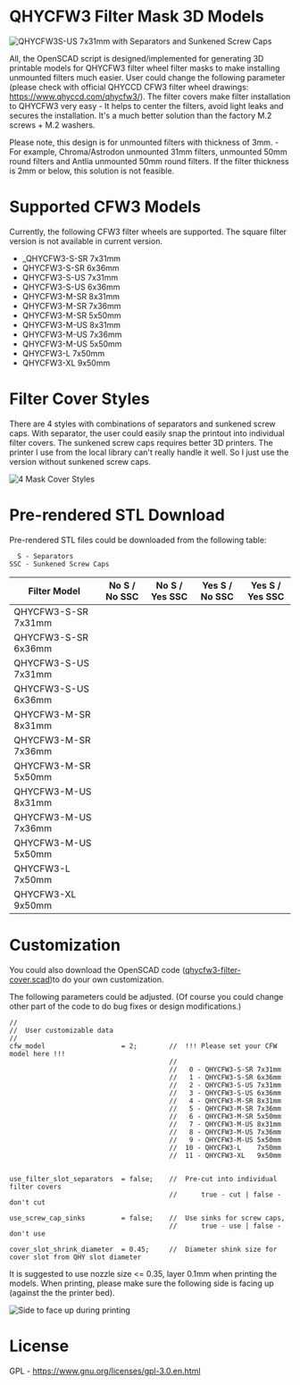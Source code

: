 # QHYCFW3 Filter Mask 3D Models

![QHYCFW3S-US 7x31mm with Separators and Sunkened Screw Caps](https://user-images.githubusercontent.com/24981822/134816844-0df083ad-7779-49d9-8e51-ca694955b816.png)

All, the OpenSCAD script is designed/implemented for generating 3D printable models for QHYCFW3 filter wheel filter masks to make installing unmounted filters much easier. User could change the following parameter (please check with official QHYCCD CFW3 filter wheel drawings: https://www.qhyccd.com/qhycfw3/). The filter covers make filter installation to QHYCFW3 very easy - It helps to center the filters, avoid light leaks and secures the installation. It's a much better solution than the factory M.2 screws + M.2 washers. 

Please note, this design is for unmounted filters with thickness of 3mm. - For example, Chroma/Astrodon unmounted 31mm filters, unmounted 50mm round filters and Antlia unmounted 50mm round filters. If the filter thickness is 2mm or below, this solution is not feasible.

# Supported CFW3 Models

Currently, the following CFW3 filter wheels are supported. The square filter version is not available in current version.

- _QHYCFW3-S-SR 7x31mm
- QHYCFW3-S-SR 6x36mm
- QHYCFW3-S-US 7x31mm
- QHYCFW3-S-US 6x36mm
- QHYCFW3-M-SR 8x31mm
- QHYCFW3-M-SR 7x36mm
- QHYCFW3-M-SR 5x50mm
- QHYCFW3-M-US 8x31mm
- QHYCFW3-M-US 7x36mm
- QHYCFW3-M-US 5x50mm
- QHYCFW3-L    7x50mm
- QHYCFW3-XL   9x50mm

# Filter Cover Styles

There are 4 styles with combinations of separators and sunkened screw caps. With separator, the user could easily snap the printout into individual filter covers. The sunkened screw caps requires better 3D printers. The printer I use from the local library can't really handle it well. So I just use the version without sunkened screw caps. 

![4 Mask Cover Styles](https://github.com/mxcoppell/qhycfw3-filter-cover/blob/main/image/4-filter-cover-styles.jpeg?raw=true)

# Pre-rendered STL Download

Pre-rendered STL files could be downloaded from the following table:
```
  S - Separators
SSC - Sunkened Screw Caps
```

| Filter Model  | No S / No SSC | No S / Yes SSC | Yes S / No SSC | Yes S / Yes SSC |
| ------------- | ------------- | ------------- | ------------- | ------------- |
| QHYCFW3-S-SR 7x31mm  |   |   |   |   |
| QHYCFW3-S-SR 6x36mm  |   |   |   |   |
| QHYCFW3-S-US 7x31mm  |   |   |   |   |
| QHYCFW3-S-US 6x36mm  |   |   |   |   |
| QHYCFW3-M-SR 8x31mm  |   |   |   |   |
| QHYCFW3-M-SR 7x36mm  |   |   |   |   |
| QHYCFW3-M-SR 5x50mm  |   |   |   |   |
| QHYCFW3-M-US 8x31mm  |   |   |   |   |
| QHYCFW3-M-US 7x36mm  |   |   |   |   |
| QHYCFW3-M-US 5x50mm  |   |   |   |   |
| QHYCFW3-L    7x50mm  |   |   |   |   |
| QHYCFW3-XL   9x50mm  |   |   |   |   |

# Customization

You could also download the OpenSCAD code ([qhycfw3-filter-cover.scad](https://github.com/mxcoppell/qhycfw3-filter-cover/blob/main/openscad/qhycfw3-filter-cover.scad))to do your own customization. 

The following parameters could be adjusted. (Of course you could change other part of the code to do bug fixes or design modifications.)

```
//
//  User customizable data
//
cfw_model                   = 2;        //  !!! Please set your CFW model here !!!
                                        //
                                        //   0 - QHYCFW3-S-SR 7x31mm
                                        //   1 - QHYCFW3-S-SR 6x36mm
                                        //   2 - QHYCFW3-S-US 7x31mm
                                        //   3 - QHYCFW3-S-US 6x36mm
                                        //   4 - QHYCFW3-M-SR 8x31mm
                                        //   5 - QHYCFW3-M-SR 7x36mm
                                        //   6 - QHYCFW3-M-SR 5x50mm
                                        //   7 - QHYCFW3-M-US 8x31mm
                                        //   8 - QHYCFW3-M-US 7x36mm
                                        //   9 - QHYCFW3-M-US 5x50mm
                                        //  10 - QHYCFW3-L    7x50mm
                                        //  11 - QHYCFW3-XL   9x50mm


use_filter_slot_separators  = false;    //  Pre-cut into individual filter covers
                                        //      true - cut | false - don't cut

use_screw_cap_sinks         = false;    //  Use sinks for screw caps, 
                                        //      true - use | false - don't use
                                        
cover_slot_shrink_diameter  = 0.45;     //  Diameter shink size for cover slot from QHY slot diameter
```

It is suggested to use nozzle size <= 0.35, layer 0.1mm when printing the models. When printing, please make sure the following side is facing up (against the the printer bed). 

![Side to face up during printing](https://github.com/mxcoppell/qhycfw3-filter-cover/blob/main/image/print-orientation.jpeg)


# License

GPL - https://www.gnu.org/licenses/gpl-3.0.en.html
